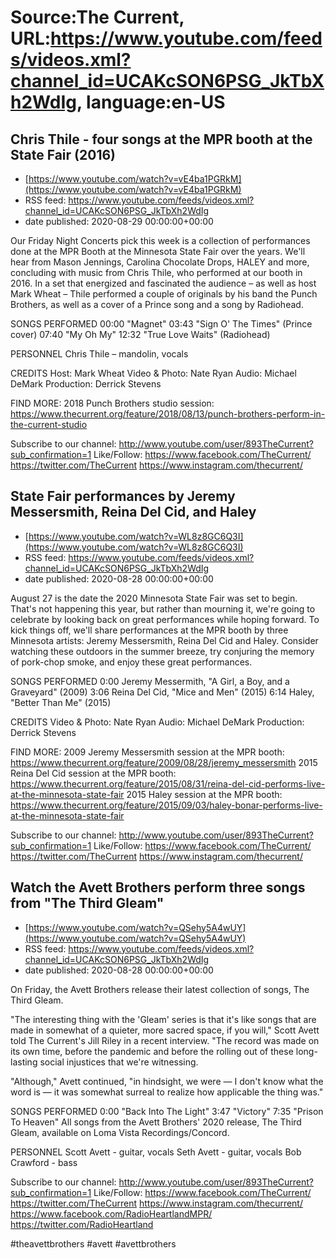 # Source:The Current, URL:https://www.youtube.com/feeds/videos.xml?channel_id=UCAKcSON6PSG_JkTbXh2WdIg, language:en-US

## Chris Thile - four songs at the MPR booth at the State Fair (2016)
 - [https://www.youtube.com/watch?v=vE4ba1PGRkM](https://www.youtube.com/watch?v=vE4ba1PGRkM)
 - RSS feed: https://www.youtube.com/feeds/videos.xml?channel_id=UCAKcSON6PSG_JkTbXh2WdIg
 - date published: 2020-08-29 00:00:00+00:00

Our Friday Night Concerts pick this week is a collection of performances done at the MPR Booth at the Minnesota State Fair over the years. We'll hear from Mason Jennings, Carolina Chocolate Drops, HALEY and more, concluding with music from Chris Thile, who performed at our booth in 2016. In a set that energized and fascinated the audience – as well as host Mark Wheat – Thile performed a couple of originals by his band the Punch Brothers, as well as a cover of a Prince song and a song by Radiohead.

SONGS PERFORMED
00:00 "Magnet"
03:43 "Sign O' The Times" (Prince cover)
07:40 "My Oh My"
12:32 "True Love Waits" (Radiohead)

PERSONNEL
Chris Thile – mandolin, vocals

CREDITS
Host: Mark Wheat
Video & Photo: Nate Ryan
Audio: Michael DeMark
Production: Derrick Stevens

FIND MORE:
2018 Punch Brothers studio session: https://www.thecurrent.org/feature/2018/08/13/punch-brothers-perform-in-the-current-studio

Subscribe to our channel:
http://www.youtube.com/user/893TheCurrent?sub_confirmation=1
Like/Follow:
https://www.facebook.com/TheCurrent/
https://twitter.com/TheCurrent
https://www.instagram.com/thecurrent/

## State Fair performances by Jeremy Messersmith, Reina Del Cid, and Haley
 - [https://www.youtube.com/watch?v=WL8z8GC6Q3I](https://www.youtube.com/watch?v=WL8z8GC6Q3I)
 - RSS feed: https://www.youtube.com/feeds/videos.xml?channel_id=UCAKcSON6PSG_JkTbXh2WdIg
 - date published: 2020-08-28 00:00:00+00:00

August 27 is the date the 2020 Minnesota State Fair was set to begin. That's not happening this year, but rather than mourning it, we're going to celebrate by looking back on great performances while hoping forward. To kick things off, we'll share performances at the MPR booth by three Minnesota artists: Jeremy Messersmith, Reina Del Cid and Haley. Consider watching these outdoors in the summer breeze, try conjuring the memory of pork-chop smoke, and enjoy these great performances. 

SONGS PERFORMED
0:00 Jeremy Messermith, "A Girl, a Boy, and a Graveyard" (2009)
3:06 Reina Del Cid, "Mice and Men" (2015)
6:14 Haley, "Better Than Me" (2015)

CREDITS
Video & Photo: Nate Ryan
Audio: Michael DeMark
Production: Derrick Stevens

FIND MORE:
2009 Jeremy Messersmith session at the MPR booth: https://www.thecurrent.org/feature/2009/08/28/jeremy_messersmith
2015 Reina Del Cid session at the MPR booth: https://www.thecurrent.org/feature/2015/08/31/reina-del-cid-performs-live-at-the-minnesota-state-fair
2015 Haley session at the MPR booth:
https://www.thecurrent.org/feature/2015/09/03/haley-bonar-performs-live-at-the-minnesota-state-fair

Subscribe to our channel:
http://www.youtube.com/user/893TheCurrent?sub_confirmation=1
Like/Follow:
https://www.facebook.com/TheCurrent/
https://twitter.com/TheCurrent
https://www.instagram.com/thecurrent/

## Watch the Avett Brothers perform three songs from "The Third Gleam"
 - [https://www.youtube.com/watch?v=QSehy5A4wUY](https://www.youtube.com/watch?v=QSehy5A4wUY)
 - RSS feed: https://www.youtube.com/feeds/videos.xml?channel_id=UCAKcSON6PSG_JkTbXh2WdIg
 - date published: 2020-08-28 00:00:00+00:00

On Friday, the Avett Brothers release their latest collection of songs, The Third Gleam.

"The interesting thing with the 'Gleam' series is that it's like songs that are made in somewhat of a quieter, more sacred space, if you will," Scott Avett told The Current's Jill Riley in a recent interview. "The record was made on its own time, before the pandemic and before the rolling out of these long-lasting social injustices that we're witnessing.

"Although," Avett continued, "in hindsight, we were — I don't know what the word is — it was somewhat surreal to realize how applicable the thing was."

SONGS PERFORMED
0:00 "Back Into The Light"
3:47 "Victory"
7:35 "Prison To Heaven"
All songs from the Avett Brothers' 2020 release, The Third Gleam, available on Loma Vista Recordings/Concord.

PERSONNEL
Scott Avett - guitar, vocals
Seth Avett - guitar, vocals
Bob Crawford - bass 

Subscribe to our channel:
http://www.youtube.com/user/893TheCurrent?sub_confirmation=1
Like/Follow:
https://www.facebook.com/TheCurrent/
https://twitter.com/TheCurrent
https://www.instagram.com/thecurrent/
https://www.facebook.com/RadioHeartlandMPR/
https://twitter.com/RadioHeartland

#theavettbrothers #avett #avettbrothers

